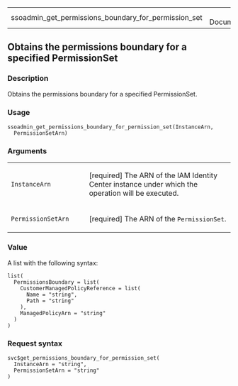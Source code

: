 <table style="width: 100%;">
<tbody>
<tr class="odd">
<td>ssoadmin_get_permissions_boundary_for_permission_set</td>
<td style="text-align: right;">R Documentation</td>
</tr>
</tbody>
</table>

## Obtains the permissions boundary for a specified PermissionSet

### Description

Obtains the permissions boundary for a specified PermissionSet.

### Usage

    ssoadmin_get_permissions_boundary_for_permission_set(InstanceArn,
      PermissionSetArn)

### Arguments

<table>
<colgroup>
<col style="width: 35%" />
<col style="width: 65%" />
</colgroup>
<tbody>
<tr class="odd">
<td><code
id="ssoadmin_get_permissions_boundary_for_permission_set_:_InstanceArn">InstanceArn</code></td>
<td><p>[required] The ARN of the IAM Identity Center instance under
which the operation will be executed.</p></td>
</tr>
<tr class="even">
<td><code
id="ssoadmin_get_permissions_boundary_for_permission_set_:_PermissionSetArn">PermissionSetArn</code></td>
<td><p>[required] The ARN of the <code>PermissionSet</code>.</p></td>
</tr>
</tbody>
</table>

### Value

A list with the following syntax:

    list(
      PermissionsBoundary = list(
        CustomerManagedPolicyReference = list(
          Name = "string",
          Path = "string"
        ),
        ManagedPolicyArn = "string"
      )
    )

### Request syntax

    svc$get_permissions_boundary_for_permission_set(
      InstanceArn = "string",
      PermissionSetArn = "string"
    )

